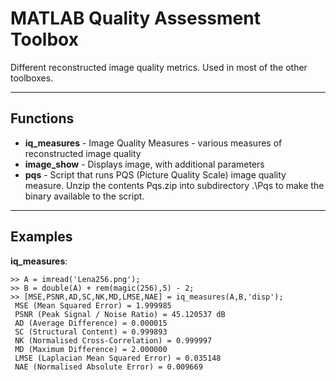 MATLAB Quality Assessment Toolbox
==================

Different reconstructed image quality metrics. Used in most of the other toolboxes.

- - -

Functions
---------

 - **iq_measures** - Image Quality Measures - various measures of reconstructed image quality
 - **image_show** - Displays image, with additional parameters
 - **pqs** - Script that runs PQS (Picture Quality Scale) image quality measure. Unzip the contents Pqs.zip into subdirectory .\Pqs to make the binary available to the script. 
  
- - -
  
Examples
--------
**iq\_measures**:

	>> A = imread('Lena256.png');
	>> B = double(A) + rem(magic(256),5) - 2;
	>> [MSE,PSNR,AD,SC,NK,MD,LMSE,NAE] = iq_measures(A,B,'disp');
	 MSE (Mean Squared Error) = 1.999985
	 PSNR (Peak Signal / Noise Ratio) = 45.120537 dB
	 AD (Average Difference) = 0.000015
	 SC (Structural Content) = 0.999893
	 NK (Normalised Cross-Correlation) = 0.999997
	 MD (Maximum Difference) = 2.000000
	 LMSE (Laplacian Mean Squared Error) = 0.035148
	 NAE (Normalised Absolute Error) = 0.009669